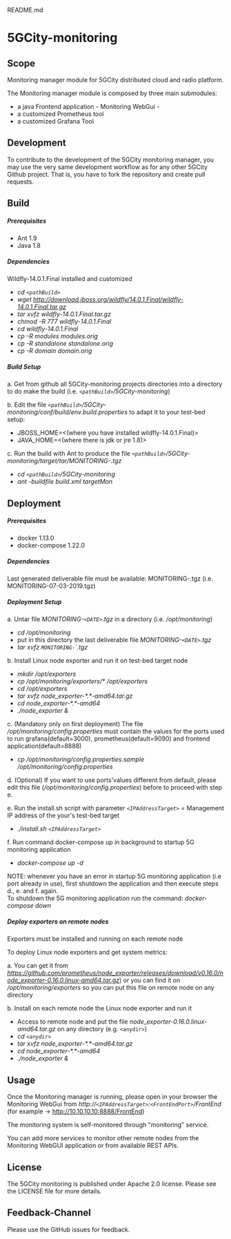 README.md

# 5GCity-monitoring

## Scope

Monitoring manager module for
5GCity distributed cloud and radio platform.


The Monitoring manager module is composed by three main submodules:
- a java Frontend application - Monitoring WebGui -
- a customized Prometheus tool
- a customized Grafana Tool


## Development

To contribute to the development of the 5GCity monitoring manager,
you may use the very same development workflow
as for any other 5GCity Github project.
That is, you have to fork the repository and create pull requests.


## Build

##### Prerequisites

- Ant 1.9
- Java 1.8 

##### Dependencies

Wildfly-14.0.1.Final installed and customized

- _cd `<pathBuild>`_
- _wget http://download.jboss.org/wildfly/14.0.1.Final/wildfly-14.0.1.Final.tar.gz_
- _tar xvfz wildfly-14.0.1.Final.tar.gz_
- _chmod -R 777 wildfly-14.0.1.Final_
- _cd wildfly-14.0.1.Final_
- _cp -R modules modules.orig_
- _cp -R standalone standalone.orig_
- _cp -R domain domain.orig_

##### Build Setup

a. Get from github all 5GCity-monitoring projects directories into a directory to do make the build (i.e. _`<pathBuild>`/5GCity-monitoring_)

b. Edit the file _`<pathBuild>`/5GCity-monitoring/conf/build/env.build.properties_ to adapt it to your test-bed setup:
- JBOSS_HOME=<(where you have installed wildfly-14.0.1.Final)>
- JAVA_HOME=<(where there is jdk or jre 1.8)>
	
c. Run the build with Ant to produce the file _`<pathBuild>`/5GCity-monitoring/target/tar/MONITORING-<DATE>.tgz_ 
    	
- _cd `<pathBuild>`/5GCity-monitoring_
- _ant -buildfile build.xml targetMon_




## Deployment

##### Prerequisites

- docker 1.13.0
- docker-compose 1.22.0

##### Dependencies

Last generated deliverable file must be available: MONITORING-<DATE>.tgz 
(i.e. MONITORING-07-03-2019.tgz)


##### Deployment Setup

a. Untar file _MONITORING-`<DATE>`.tgz_  in a directory  (i.e. _/opt/monitoring_)
    
- _cd /opt/monitoring_
- put in this directory the last deliverable file _MONITORING-`<DATE>`.tgz_
- _tar xvfz `MONITORING-`<DATE>`.tgz_

b. Install Linux node exporter and run it on test-bed target node

- _mkdir /opt/exporters_
- _cp /opt/monitoring/exporters/* /opt/exporters_
- _cd /opt/exporters_
- _tar xvfz node_exporter-\*\.\*-amd64\.tar\.gz_
- _cd node_exporter-\*\.\*-amd64_
- _./node_exporter &_


c. (Mandatory only on first deployment) The file _/opt/monitoring/config\.properties_ must contain the values for the ports used to run grafana(default=3000), prometheus(default=9090) and frontend application(default=8888)

- _cp /opt/monitoring/config\.properties\.sample /opt/monitoring/config\.properties_

d. (Optional) If you want to use ports'values different from default, please edit this file (_/opt/monitoring/config\.properties_) before to proceed with step e.

e. Run the install.sh script with parameter _`<IPAddressTarget>`_ = Management IP address of the your's test-bed target
	
- _./install.sh `<IPAddressTarget>`_
	
f. Run command  docker-compose up  in background to startup 5G monitoring application

- _docker-compose up -d_

NOTE: whenever you have an error in startup 5G monitoring application (i.e port already in use), first shutdown the application and then execute steps d., e. and f. again.  
 To shutdown the 5G monitoring application run the command: *docker-compose down*


##### Deploy exporters on remote nodes

Exporters must be installed and running on each remote node

To deploy Linux node exporters and get system metrics:

a. You can get it from _https://github.com/prometheus/node_exporter/releases/download/v0.16.0/node_exporter-0.16.0.linux-amd64.tar.gz_) or you can find it on _/opt/monitoring/exporters_ so you can put this file on remote node on any directory

b. Install on each remote node the Linux node exporter and run it 

- Access to remote node and put the file _node_exporter-0.16.0.linux-amd64.tar.gz_ on any directory (e.g. `<anydir>`)
- _cd `<anydir>`_
- _tar xvfz node_exporter-\*\.\*-amd64\.tar\.gz_
- _cd node_exporter-\*\.\*-amd64_
- _./node_exporter &_

		
## Usage

Once the Monitoring manager is running, please open in your browser the Monitoring WebGui from
_http://`<IPAddressTarget>`:`<FrontEndPort>`/FrontEnd_
(for example ->  http://10.10.10.10:8888/FrontEnd)

The monitoring system is self-monitored through "monitoring" service.

You can add more services to monitor other remote nodes from the Monitoring WebGUI application or from available REST APIs.


## License

The 5GCity monitoring is published under Apache 2.0 license.
Please see the LICENSE file for more details.


## Feedback-Channel

Please use the GitHub issues for feedback.



